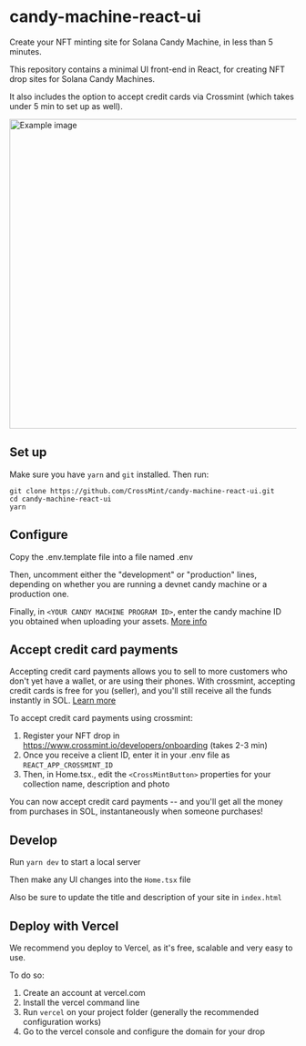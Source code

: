 # candy-machine-react-ui

Create your NFT minting site for Solana Candy Machine, in less than 5 minutes.

This repository contains a minimal UI front-end in React, for creating NFT drop sites for Solana Candy Machines. 

It also includes the option to accept credit cards via Crossmint (which takes under 5 min to set up as well).

<img width="544" alt="Example image" src="https://user-images.githubusercontent.com/93743232/155666012-2e0d3788-531f-435b-8466-4af89df816f7.png">


## Set up

Make sure you have `yarn` and `git` installed. Then run:

```
git clone https://github.com/CrossMint/candy-machine-react-ui.git
cd candy-machine-react-ui
yarn
```

## Configure

Copy the .env.template file into a file named .env

Then, uncomment either the "development" or "production" lines, depending on whether you are running a devnet candy machine or a production one.

Finally, in `<YOUR CANDY MACHINE PROGRAM ID>`, enter the candy machine ID you obtained when uploading your assets. [More info](https://docs.metaplex.com/candy-machine-v2/creating-candy-machine)

## Accept credit card payments

Accepting credit card payments allows you to sell to more customers who don't yet have a wallet, or are using their phones. With crossmint, accepting credit cards is free for you (seller), and you'll still receive all the funds instantly in SOL. [Learn more](https://www.crossmint.io)

To accept credit card payments using crossmint:
1. Register your NFT drop in https://www.crossmint.io/developers/onboarding (takes 2-3 min)
2. Once you receive a client ID, enter it in your .env file as `REACT_APP_CROSSMINT_ID`
3. Then, in Home.tsx., edit the `<CrossMintButton>` properties for your collection name, description and photo

You can now accept credit card payments -- and you'll get all the money from purchases in SOL, instantaneously when someone purchases!

## Develop

Run `yarn dev` to start a local server

Then make any UI changes into the `Home.tsx` file

Also be sure to update the title and description of your site in `index.html`

## Deploy with Vercel

We recommend you deploy to Vercel, as it's free, scalable and very easy to use.

To do so:

1. Create an account at vercel.com
2. Install the vercel command line
3. Run `vercel` on your project folder (generally the recommended configuration works)
4. Go to the vercel console and configure the domain for your drop
